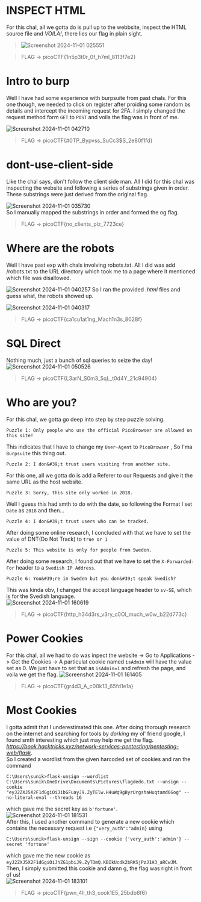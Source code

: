 # INSPECT HTML
For this chal, all we gotta do is pull up to the webbsite, inspect the HTML source file and _VOILA!_, there lies our flag in plain sight.


> ![Screenshot 2024-11-01 025551](https://github.com/user-attachments/assets/0349a19c-10c6-42a3-ba1f-86e94a1bc168)

> FLAG -> picoCTF{1n5p3t0r_0f_h7ml_8113f7e2}

# Intro to burp
Well I have had some experience with burpsuite from past chals. For this one though, we needed to click on register after proiding some random bs details and intercept the incoming request for 2FA. I simply changed the request method form `GET` to `POST` and voila the flag was in front of me.  


![Screenshot 2024-11-01 042710](https://github.com/user-attachments/assets/afd0cfb3-507b-4436-9ccd-9251bdd58807)


> FLAG -> picoCTF{#0TP_Bypvss_SuCc3$S_2e80f1fd}


# dont-use-client-side
Like the chal says, don't follow the client side man. All I did for this chal was inspecting the website and following a series of substrings given in order. These substrings were just derived from the original flag.  

![Screenshot 2024-11-01 035730](https://github.com/user-attachments/assets/73617819-0694-441b-88fc-8fabd478e619)  
So I manually mapped the substrings in order and formed the og flag.

> FLAG -> picoCTF{no_clients_plz_7723ce}

# Where are the robots
Well I have past exp with chals involving robots.txt. All I did was add /robots.txt to the URL directory which took me to a page where it mentioned which file was disallowed.  

![Screenshot 2024-11-01 040257](https://github.com/user-attachments/assets/553de74d-5575-4e8f-989c-5e30704f272f)
So I ran the provided _.html_ files and guess what, the robots showed up.  


![Screenshot 2024-11-01 040317](https://github.com/user-attachments/assets/6fe948ea-ccb6-404f-bf62-efdd3385b994)


> FLAG -> picoCTF{ca1cu1at1ng_Mach1n3s_8028f}

# SQL Direct
Nothing much, just a bunch of sql queries to seize the day!  
![Screenshot 2024-11-01 050526](https://github.com/user-attachments/assets/09baa2e0-2ef0-4595-8940-1f3c825f45e8)

> FLAG -> picoCTF{L3arN_S0m3_5qL_t0d4Y_21c94904}

# Who are you?

For this chal, we gotta go deep into step by step puzzle solving. 
```
Puzzle 1: Only people who use the official PicoBrowser are allowed on this site!
```
This indicates that I have to change my `User-Agent` to `PicoBrowser` , So I'ma `Burpsuite` this thing out.  

```
Puzzle 2: I don&#39;t trust users visiting from another site.
```
For this one, all we gotta do is add a Referer to our Requests and give it the same URL as the host website.

```
Puzzle 3: Sorry, this site only worked in 2018.
```
Well I guess this had smth to do with the date, so following the Format I set `Date` as `2018` and then...
```
Puzzle 4: I don&#39;t trust users who can be tracked.
```
After doing some online research, I concluded with that we have to set the value of DNT(Do Not Track) to `true or 1`
```
Puzzle 5: This website is only for people from Sweden.
```
After doing some research, I found out that we have to set the `X-Forwarded-For` header to a `Swedish IP Address`.
```
Puzzle 6: You&#39;re in Sweden but you don&#39;t speak Swedish?
```
This was kinda obv, I changed the accept language header to `sv-SE`, which is for the Svedish language.  
![Screenshot 2024-11-01 160619](https://github.com/user-attachments/assets/b39b326f-a685-4a3a-8ad9-917e17f929ae)


> FLAG -> picoCTF{http_h34d3rs_v3ry_c0Ol_much_w0w_b22d773c}
# Power Cookies
For this chal, all we had to do was inpect the website -> Go to Applications -> Get the Cookies -> A particulat cookie named `isAdmin` will have the value set as 0. We just have to set that as `isAdmin=1` and refresh the page, and voila we get the flag.  ![Screenshot 2024-11-01 161405](https://github.com/user-attachments/assets/fe75ca21-9c0d-446e-b8e2-667770e632d0)  
> FLAG -> picoCTF{gr4d3_A_c00k13_65fd1e1a}


# Most Cookies
I gotta admit that I underestimated this one. After doing thorough research on the internet and searching for tools by _dorking_ my ol' friend google, I found smth interesting which just may help me get the flag.  
_https://book.hacktricks.xyz/network-services-pentesting/pentesting-web/flask_.   
So I created a wordlist from the given harcoded set of cookies and ran the command  
```
C:\Users\sunik>flask-unsign --wordlist C:\Users\sunik\OneDrive\Documents\Pictures\flagdedo.txt --unsign --cookie "eyJ2ZXJ5X2F1dGgiOiJibGFuayJ9.ZyTElw.H4uWq9gByrUrgshaHuqtamd6Gog" --no-literal-eval --threads 16
```  
which gave me the secret key as `b'fortune'`.  
![Screenshot 2024-11-01 181531](https://github.com/user-attachments/assets/1be8c1c0-960e-488b-b818-8389b94db8ea)  
After this, I used another command to generate a new cookie which contains the necessary request i.e `{"very_auth":"admin}` using 
```
C:\Users\sunik>flask-unsign --sign --cookie {'very_auth':'admin'} --secret 'fortune'
```
which gave me the new cookie as `eyJ2ZXJ5X2F1dGgiOiJhZG1pbiJ9.ZyTOmQ.KBIkUcdk2bRKSjPzJ1H3_aRCwJM`.  
Then, I simply submitted this cookie and damn g, the flag was right in front of us!  
![Screenshot 2024-11-01 183101](https://github.com/user-attachments/assets/5a35f853-4ce7-468c-b1d3-fab754d3fc2f)  




> FLAG -> picoCTF{pwn_4ll_th3_cook1E5_25bdb6f6}
